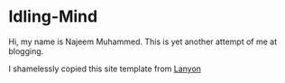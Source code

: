 # Idling-Mind

Hi, my name is Najeem Muhammed. This is yet another attempt of me at blogging.

I shamelessly copied this site template from [Lanyon](http://lanyon.getpoole.com/)
